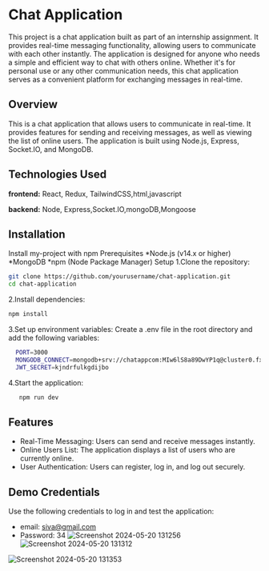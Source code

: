 
# Chat Application

This project is a chat application built as part of an internship assignment. It provides real-time messaging functionality, allowing users to communicate with each other instantly. The application is designed for anyone who needs a simple and efficient way to chat with others online. Whether it's for personal use or any other communication needs, this chat application serves as a convenient platform for exchanging messages in real-time.


## Overview
This is a chat application that allows users to communicate in real-time. It provides features for sending and receiving messages, as well as viewing the list of online users. The application is built using Node.js, Express, Socket.IO, and MongoDB.
## Technologies Used

**frontend:** React, Redux, TailwindCSS,html,javascript

**backend:** Node, Express,Socket.IO,mongoDB,Mongoose


## Installation

Install my-project with npm
Prerequisites
 *Node.js (v14.x or higher)
 *MongoDB
 *npm (Node Package Manager)
 Setup
1.Clone the repository:
```bash
git clone https://github.com/yourusername/chat-application.git
cd chat-application
```
2.Install dependencies:
```bash
npm install
```
3.Set up environment variables:
Create a .env file in the root directory and add the following variables:
```bash
  PORT=3000
  MONGODB_CONNECT=mongodb+srv://chatappcom:MIw6lS8a89DwYP1q@cluster0.fxtawyw.mongodb.net/?retryWrites=true&w=majority&appName=Cluster0
  JWT_SECRET=kjndrfulkgdijbo
```
4.Start the application:
```bash
   npm run dev 
```

    
## Features

- Real-Time Messaging: Users can send and receive messages instantly.
- Online Users List: The application displays a list of users who are currently online.
- User Authentication: Users can register, log in, and log out securely.



## Demo Credentials

Use the following credentials to log in and test the application:

- email: siva@gmail.com
- Password: 34
![Screenshot 2024-05-20 131256](https://github.com/vinay02103/chat-app/assets/140578491/d274c5e7-b9a8-46de-ad2b-81530aa8bc41)
![Screenshot 2024-05-20 131312](https://github.com/vinay02103/chat-app/assets/140578491/f394f3e5-b936-4181-8765-02b0674f3b14)

![Screenshot 2024-05-20 131353](https://github.com/vinay02103/chat-app/assets/140578491/3fbc9024-38eb-4ded-a41a-7f356bd78a86)
